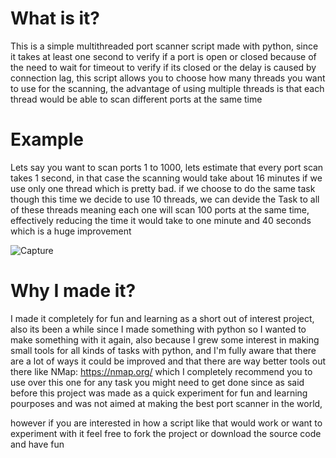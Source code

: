 # What is it?
This is a simple multithreaded port scanner script made with python, since it takes at least one second to verify
if a port is open or closed because of the need to wait for timeout to verify if its closed or the delay is caused by connection lag, this script allows you to choose how many threads
you want to use for the scanning, the advantage of using multiple threads is that each thread would be able
to scan different ports at the same time

# Example
Lets say you want to scan ports 1 to 1000, lets estimate that every port scan takes 1 second,
in that case the scanning would take about 16 minutes if we use only one thread which is pretty bad.
if we choose to do the same task though this time we decide to use 10 threads, we can devide the Task
to all of these threads meaning each one will scan 100 ports at the same time, effectively reducing the
time it would take to one minute and 40 seconds which is a huge improvement

![Capture](https://user-images.githubusercontent.com/24839815/119270130-e3efcf00-bc03-11eb-8cde-2e0bb94aa7c8.PNG)

# Why I made it?
I made it completely for fun and learning as a short out of interest project, also its been a while since I made something with python
so I wanted to make something with it again, also because I grew some interest in making small tools for all kinds of tasks with python,
and I'm fully aware that there are a lot of ways it could be improved and that there are way better tools out there like NMap: https://nmap.org/
which I completely recommend you to use over this one for any task you might need to get done since as said before this project was made as a quick
experiment for fun and learning pourposes and was not aimed at making the best port scanner in the world,

however if you are interested in how a script
like that would work or want to experiment with it feel free to fork the project or download the source code and have fun
